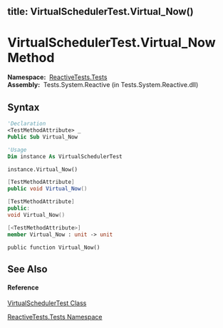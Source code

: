 title: VirtualSchedulerTest.Virtual_Now()
---
# VirtualSchedulerTest.Virtual\_Now Method

**Namespace:**  [ReactiveTests.Tests](ReactiveTests.Tests/ReactiveTests.Tests)  
**Assembly:**  Tests.System.Reactive (in Tests.System.Reactive.dll)

## Syntax

```vb
'Declaration
<TestMethodAttribute> _
Public Sub Virtual_Now
```

```vb
'Usage
Dim instance As VirtualSchedulerTest

instance.Virtual_Now()
```

```csharp
[TestMethodAttribute]
public void Virtual_Now()
```

```c++
[TestMethodAttribute]
public:
void Virtual_Now()
```

```fsharp
[<TestMethodAttribute>]
member Virtual_Now : unit -> unit 
```

```jscript
public function Virtual_Now()
```

## See Also

#### Reference

[VirtualSchedulerTest Class](VirtualSchedulerTest/VirtualSchedulerTest)

[ReactiveTests.Tests Namespace](ReactiveTests.Tests/ReactiveTests.Tests)
